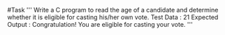 #Task 
'''
Write a C program to read the age of a candidate and determine whether it is eligible for casting his/her own vote.
Test Data : 21
Expected Output :
Congratulation! You are eligible for casting your vote.
'''
